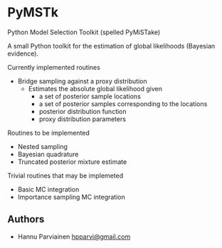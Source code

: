 PyMSTk
======

Python Model Selection Toolkit (spelled PyMiSTake)

A small Python toolkit for the estimation of global likelihoods (Bayesian evidence).

Currently implemented routines

 - Bridge sampling against a proxy distribution
   - Estimates the absolute global likelihood given 
     - a set of posterior sample locations
     - a set of posterior samples corresponding to the locations
     - posterior distribution function
     - proxy distribution parameters
 
Routines to be implemented

 - Nested sampling
 - Bayesian quadrature
 - Truncated posterior mixture estimate

Trivial routines that may be implemeted

 - Basic MC integration
 - Importance sampling MC integration
 
Authors
-------

 - Hannu Parviainen <hpparvi@gmail.com>
